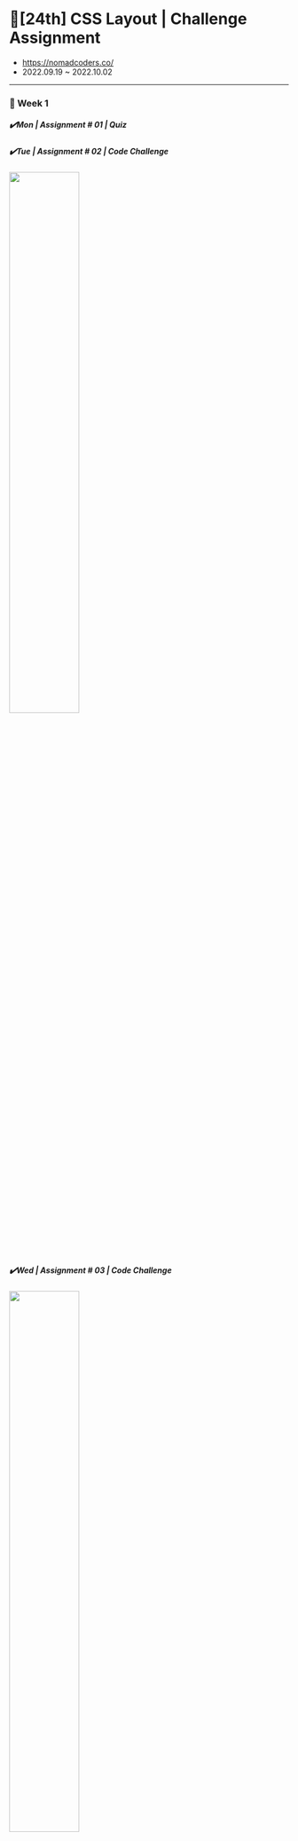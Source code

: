 # 🌺[24th] CSS Layout | Challenge Assignment

- https://nomadcoders.co/
- 2022.09.19 ~ 2022.10.02

<hr />

<h3>📅 Week 1</h3>
<h5>✔️Mon | Assignment # 01 | Quiz</h5>
<h5>✔️Tue | Assignment # 02 | Code Challenge</h5>
<img width="50%" src="https://user-images.githubusercontent.com/107466703/193484636-1b59289c-6b57-49f7-a1ee-65f54285b88f.png"/>


<h5>✔️Wed | Assignment # 03 | Code Challenge</h5>
<img width="50%" src="https://user-images.githubusercontent.com/107466703/193484668-5f29c4af-4168-4642-b602-0a9e56be8ab5.png"/>

<h5>✔️Thu | Assignment # 04 | Code Challenge</h5>
<img width="50%" src="https://user-images.githubusercontent.com/107466703/193484704-4fe915ed-b5dd-4303-8807-e45a813d8c65.png"/>

<h5>✔️Fri | Assignment # 05 | Code Challenge</h5>
<img width="100%" src="https://user-images.githubusercontent.com/107466703/193484719-9bf2b82a-19a9-4fd0-8c24-aa17802750d1.png"/>

<h5>✔️Sat | Assignment # 06 | Quiz</h5>
<h5>🌴Sun | Break</h5>

<br />

<h3>📅 Week 2</h3>
<h5>✔️Mon | Assignment # 07 | Code Challenge</h5>
<img width="50%" src="https://user-images.githubusercontent.com/107466703/193484810-8271e3e7-cdb1-41e9-9fdb-0602a7cbaf27.png"/>

<h5>✔️Tue ~ Wed | Assignment # 08 | Code Challenge</h5>
<img width="100%" src="https://user-images.githubusercontent.com/107466703/193484842-2e7a8588-0ebb-4575-bb31-af60a846e2d9.png"/>

<h5>✔️Thu | Assignment # 09 | Code Challenge</h5>
<img width="100%" src="https://user-images.githubusercontent.com/107466703/193484910-4640fcb1-bd68-4ed2-99ce-07d6870310ff.png"/>

<h5>✔️Fri ~ Sat | Assignment # 10 | Code Challenge</h5>
<img width="100%" src="https://user-images.githubusercontent.com/107466703/193485162-b621af10-b8ba-4eb9-8dee-e4312e7f53c5.png"/>

<h5>✔️Sun | Assignment # 11 | Code Challenge</h5>
<img width="100%" src="https://user-images.githubusercontent.com/107466703/193484991-0bbd8f67-123d-4744-8f7e-eee4813be7c6.png"/>

<hr/>
